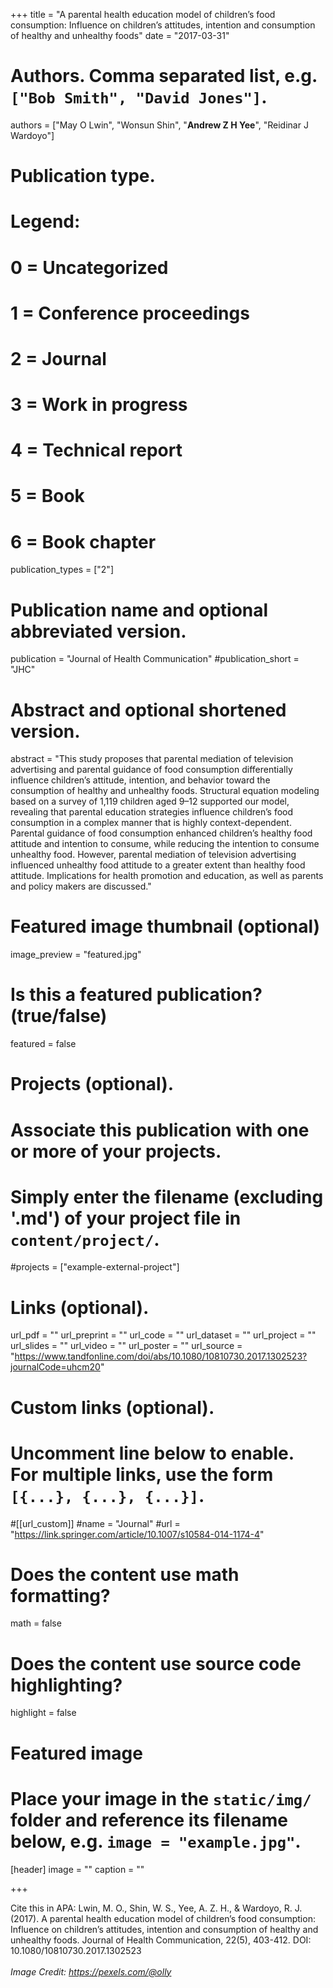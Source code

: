 +++
title = "A parental health education model of children’s food consumption: Influence on children’s attitudes, intention and consumption of healthy and unhealthy foods"
date = "2017-03-31"

# Authors. Comma separated list, e.g. `["Bob Smith", "David Jones"]`.

authors = ["May O Lwin", "Wonsun Shin", "**Andrew Z H Yee**", "Reidinar J Wardoyo"]

# Publication type.
# Legend:
# 0 = Uncategorized
# 1 = Conference proceedings
# 2 = Journal
# 3 = Work in progress
# 4 = Technical report
# 5 = Book
# 6 = Book chapter
publication_types = ["2"]

# Publication name and optional abbreviated version.
publication = "Journal of Health Communication"
#publication_short = "JHC"

# Abstract and optional shortened version.

abstract = "This study proposes that parental mediation of television advertising and parental guidance of food consumption differentially influence children’s attitude, intention, and behavior toward the consumption of healthy and unhealthy foods. Structural equation modeling based on a survey of 1,119 children aged 9–12 supported our model, revealing that parental education strategies influence children’s food consumption in a complex manner that is highly context-dependent. Parental guidance of food consumption enhanced children’s healthy food attitude and intention to consume, while reducing the intention to consume unhealthy food. However, parental mediation of television advertising influenced unhealthy food attitude to a greater extent than healthy food attitude. Implications for health promotion and education, as well as parents and policy makers are discussed."

# Featured image thumbnail (optional)
image_preview = "featured.jpg"

# Is this a featured publication? (true/false)
featured = false

# Projects (optional).
#   Associate this publication with one or more of your projects.
#   Simply enter the filename (excluding '.md') of your project file in `content/project/`.
#projects = ["example-external-project"]

# Links (optional).
url_pdf = ""
url_preprint = ""
url_code = ""
url_dataset = ""
url_project = ""
url_slides = ""
url_video = ""
url_poster = ""
url_source = "https://www.tandfonline.com/doi/abs/10.1080/10810730.2017.1302523?journalCode=uhcm20"

# Custom links (optional).
#   Uncomment line below to enable. For multiple links, use the form `[{...}, {...}, {...}]`.
#[[url_custom]]
#name = "Journal"
#url = "https://link.springer.com/article/10.1007/s10584-014-1174-4"

# Does the content use math formatting?
math = false

# Does the content use source code highlighting?
highlight = false
  
# Featured image
# Place your image in the `static/img/` folder and reference its filename below, e.g. `image = "example.jpg"`.
[header]
image = ""
caption = ""

+++

Cite this in APA: Lwin, M. O., Shin, W. S., Yee, A. Z. H., & Wardoyo, R. J. (2017). A parental health education model of children’s food consumption: Influence on children’s attitudes, intention and consumption of healthy and unhealthy foods. Journal of Health Communication, 22(5), 403-412. DOI: 10.1080/10810730.2017.1302523
<br/>
<br/>
*Image Credit: https://pexels.com/@olly*

